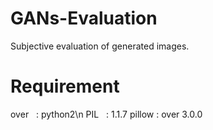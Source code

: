 # GANs-Evaluation
Subjective evaluation of generated images.
# Requirement
over   : python2\n
PIL    : 1.1.7
pillow : over 3.0.0
